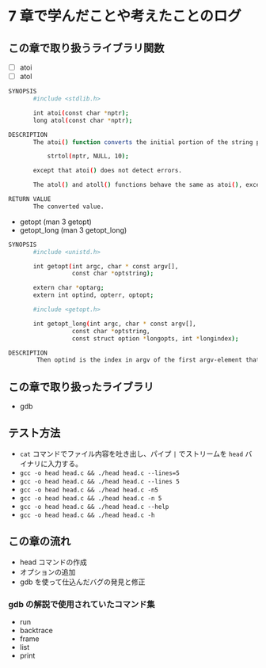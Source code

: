 # 7 章で学んだことや考えたことのログ

## この章で取り扱うライブラリ関数
- [ ] atoi
- [ ] atol

```bash
SYNOPSIS
       #include <stdlib.h>

       int atoi(const char *nptr);
       long atol(const char *nptr);

DESCRIPTION
       The atoi() function converts the initial portion of the string pointed to by nptr to int.  The behavior is the same as

           strtol(nptr, NULL, 10);

       except that atoi() does not detect errors.

       The atol() and atoll() functions behave the same as atoi(), except that they convert the initial portion of the string to their return type of long or long long.

RETURN VALUE
       The converted value.
```

- getopt (man 3 getopt)
- getopt_long (man 3 getopt_long)

```bash
SYNOPSIS
       #include <unistd.h>

       int getopt(int argc, char * const argv[],
                  const char *optstring);

       extern char *optarg;
       extern int optind, opterr, optopt;

       #include <getopt.h>

       int getopt_long(int argc, char * const argv[],
                  const char *optstring,
                  const struct option *longopts, int *longindex);

DESCRIPTION
        Then optind is the index in argv of the first argv-element that is not an option.
```

## この章で取り扱ったライブラリ
- gdb

## テスト方法
- `cat` コマンドでファイル内容を吐き出し、パイプ `|` でストリームを `head` バイナリに入力する。
- `gcc -o head head.c && ./head head.c --lines=5`
- `gcc -o head head.c && ./head head.c --lines 5`
- `gcc -o head head.c && ./head head.c -n5`
- `gcc -o head head.c && ./head head.c -n 5`
- `gcc -o head head.c && ./head head.c --help`
- `gcc -o head head.c && ./head head.c -h`

## この章の流れ
- head コマンドの作成
- オプションの追加
- gdb を使って仕込んだバグの発見と修正

### gdb の解説で使用されていたコマンド集
- run
- backtrace
- frame
- list
- print
